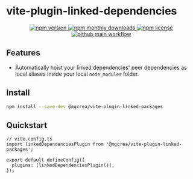 # vite-plugin-linked-dependencies

<p align="center">
  <a href="https://www.npmjs.com/package/@mgcrea/vite-plugin-linked-packages">
    <img src="https://img.shields.io/npm/v/@mgcrea/vite-plugin-linked-packages.svg?style=for-the-badge" alt="npm version" />
  </a>
  <!-- <a href="https://www.npmjs.com/package/@mgcrea/vite-plugin-linked-packages">
    <img src="https://img.shields.io/npm/dt/@mgcrea/vite-plugin-linked-packages.svg?style=for-the-badge" alt="npm total downloads" />
  </a> -->
  <a href="https://www.npmjs.com/package/@mgcrea/vite-plugin-linked-packages">
    <img src="https://img.shields.io/npm/dm/@mgcrea/vite-plugin-linked-packages.svg?style=for-the-badge" alt="npm monthly downloads" />
  </a>
  <a href="https://www.npmjs.com/package/@mgcrea/vite-plugin-linked-packages">
    <img src="https://img.shields.io/npm/l/@mgcrea/vite-plugin-linked-packages.svg?style=for-the-badge" alt="npm license" />
  </a>
  <a href="https://github.com/mgcrea/vite-plugin-linked-dependencies/actions/workflows/main.yml">
    <img src="https://img.shields.io/github/workflow/status/mgcrea/vite-plugin-linked-dependencies/main?style=for-the-badge" alt="github main workflow" />
  </a>
</p>

## Features

- Automatically hoist your linked dependencies' peer dependencies as local aliases inside your local `node_modules`
  folder.

## Install

```sh
npm install --save-dev @mgcrea/vite-plugin-linked-packages
```

## Quickstart

```tsx
// vite.config.ts
import linkedDependenciesPlugin from '@mgcrea/vite-plugin-linked-packages';

export default defineConfig({
  plugins: [linkedDependenciesPlugin()],
});
```
